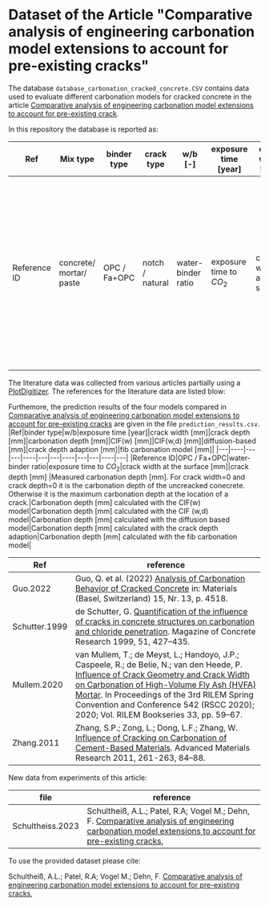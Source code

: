 # Dataset of the Article "Comparative analysis of engineering carbonation model extensions to account for pre-existing cracks"

The database `database_carbonation_cracked_concrete.CSV` contains data used to evaluate different carbonation models for cracked concrete in the article [Comparative analysis of engineering carbonation model extensions to account for pre-existing crack]().

In this repository the database is reported as:

|Ref|Mix type|binder type|crack type|w/b [-]|exposure time [year]|crack width [mm]|	crack depth [mm]|carbonation depth [mm]|CO2 [%]|RH [%]|DOI|
|---|----|---|---|----|---|---|----|---|---|----|---|
|Reference ID|concrete/ mortar/ paste|OPC / Fa+OPC|notch / natural|water-binder ratio|exposure time to $CO_2$|crack width at the surface|crack depth|Measured carbonation depth. For crack width=0 and crack depth=0 it is the carbonation depth of the uncreacked conecrete. Otherwise it is the maximum carbonation depth at the location of a crack.|$CO_2$ concentration of the experiment|relative humidity of the experiment|DOI link|


The literature data was collected from various articles partially using a [PlotDigitizer](https://automeris.io/WebPlotDigitizer/).
The references for the literature data are listed blow:


Furthemore, the prediction results of the four models compared in [Comparative analysis of engineering carbonation model extensions to account for pre-existing cracks]() are given in the file `prediction_results.csv`.
|Ref|binder type|w/b|exposure time [year]|crack width [mm]|crack depth  [mm]|carbonation depth  [mm]|CIF(w) [mm]|CIF(w,d) [mm]|diffusion-based [mm]|crack depth adaption [mm]|fib carbonation model [mm]|
|---|----|---|---|----|---|---|----|---|---|----|---|
|Reference ID|OPC / Fa+OPC|water-binder ratio|exposure time to $CO_2$|crack width at the surface [mm]|crack depth [mm] |Measured carbonation depth [mm]. For crack width=0 and crack depth=0 it is the carbonation depth of the uncreacked conecrete. Otherwise it is the maximum carbonation depth at the location of a crack.|Carbonation depth [mm] calculated with the CIF(w) model|Carbonation depth [mm] calculated with the CIF (w,d) model|Carbonation depth [mm] calculated with the diffusion based model|Carbonation depth [mm] calculated with the crack depth adaption|Carbonation depth [mm] calculated with the fib carbonation model|


| Ref | reference | 
|---|----|
| Guo.2022| Guo, Q. et al. (2022) [Analysis of Carbonation Behavior of Cracked Concrete](https://doi.org/10.3390/ma15134518) in: Materials (Basel, Switzerland) 15, Nr. 13, p. 4518. | 
|Schutter.1999|de Schutter, G. [Quantification of the influence of cracks in concrete structures on carbonation and chloride penetration](https://doi.org/10.1680/macr.1999.51.6.427). Magazine of Concrete Research 1999, 51, 427–435. |
|Mullem.2020|van Mullem, T.; de Meyst, L.; Handoyo, J.P.; Caspeele, R.; de Belie, N.; van den Heede, P. [Influence of Crack Geometry and Crack Width on Carbonation of High-Volume Fly Ash (HVFA) Mortar](https://doi.org/https://doi.org/10.1007/978-3-030-76551-4_6). In Proceedings of the 3rd RILEM Spring Convention and Conference 542 (RSCC 2020); 2020; Vol. RILEM Bookseries 33, pp. 59–67.|
|Zhang.2011|Zhang, S.P.; Zong, L.; Dong, L.F.; Zhang, W. [Influence of Cracking on Carbonation of Cement-Based Materials](https://doi.org/10.4028/www.scientific.net/AMR.261-263.84). Advanced Materials Research 2011, 261-263, 84–88.    |

New data from experiments of this article:

| file | reference | 
|---|----|
|Schultheiss.2023|Schultheiß, A.L.; Patel, R.A; Vogel M.; Dehn, F. [Comparative analysis of engineering carbonation model extensions to account for pre-existing cracks](), |


To use the provided dataset please cite:

Schultheiß, A.L.; Patel, R.A; Vogel M.; Dehn, F. [Comparative analysis of engineering carbonation model extensions to account for pre-existing cracks](),

